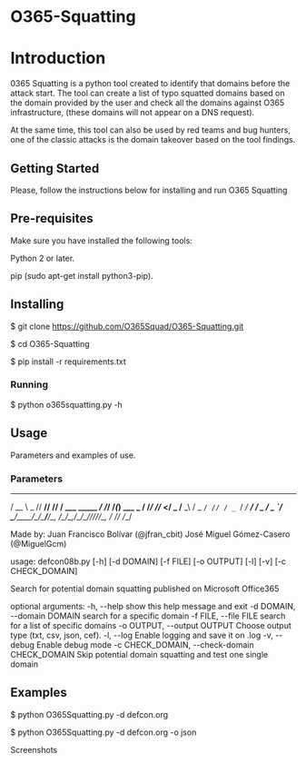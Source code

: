 # O365-Squatting
# Introduction
0365 Squatting is a python tool created to identify that domains before the attack start. The tool can create a list of typo squatted domains based on the domain provided by the user and check all the domains against O365 infrastructure, (these domains will not appear on a DNS request).

At the same time, this tool can also be used by red teams and bug hunters, one of the classic attacks is the domain takeover based on the tool findings.

## Getting Started
Please, follow the instructions below for installing and run O365 Squatting

## Pre-requisites
Make sure you have installed the following tools:

Python 2 or later.

pip (sudo apt-get install python3-pip).

## Installing

$ git clone https://github.com/O365Squad/O365-Squatting.git

$ cd O365-Squatting

$ pip install -r requirements.txt

### Running

$ python o365squatting.py -h

## Usage
Parameters and examples of use.

### Parameters

 
  ____  ____ ____ ____ ____               __  __  _           
 / __ \ _  // __// __// __/__ ___ _____ _/ /_/ /_(_)__  ___ _
/ /_/ //_ </ _ \/__ \_\ \/ _ `/ // / _ `/ __/ __/ / _ \/ _ `/
\____/____/\___/____/___/\_, /\___/\_,_/\__/\__/_/_//_/\_, /
                          /_/                         /___/  

Made by:
Juan Francisco Bolívar (@jfran_cbit)
       José Miguel Gómez-Casero (@MiguelGcm)

usage: defcon08b.py [-h] [-d DOMAIN] [-f FILE] [-o OUTPUT] [-l] [-v]
                    [-c CHECK_DOMAIN]

Search for potential domain squatting published on Microsoft Office365

optional arguments:
  -h, --help            show this help message and exit
  -d DOMAIN, --domain DOMAIN
                        search for a specific domain
  -f FILE, --file FILE  search for a list of specific domains
  -o OUTPUT, --output OUTPUT
                        Choose output type (txt, csv, json, cef).
  -l, --log             Enable logging and save it on <file or domain>.log
  -v, --debug           Enable debug mode
  -c CHECK_DOMAIN, --check-domain CHECK_DOMAIN
                        Skip potential domain squatting and test one single
                        domain

## Examples

$ python O365Squatting.py -d defcon.org

$ python O365Squatting.py -d defcon.org -o json



Screenshots
